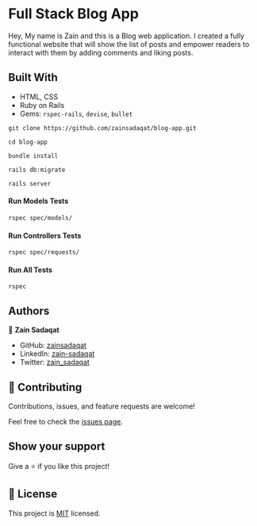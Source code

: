 # Full Stack Blog App

Hey, My name is Zain and this is a Blog web application. I created a fully functional website that will show the list of posts and empower readers to interact with them by adding comments and liking posts.

## Built With

- HTML, CSS
- Ruby on Rails
- Gems: `rspec-rails`, `devise`, `bullet`

```
git clone https://github.com/zainsadaqat/blog-app.git
```

```
cd blog-app
```

```
bundle install
```

```
rails db:migrate
```

```
rails server
```

#### Run Models Tests

`rspec spec/models/`

#### Run Controllers Tests

`rspec spec/requests/`

#### Run All Tests

`rspec`

## Authors

👤 **Zain Sadaqat**

- GitHub: [zainsadaqat](https://github.com/zainsadaqat)
- LinkedIn: [zain-sadaqat](https://www.linkedin.com/in/zain-sadaqat/)
- Twitter: [zain_sadaqat](https://www.twitter.com/in/zain_sadaqat/)

## 🤝 Contributing

Contributions, issues, and feature requests are welcome!

Feel free to check the [issues page](../../issues/).

## Show your support

Give a ⭐️ if you like this project!

## 📝 License

This project is [MIT](./MIT.md) licensed.
